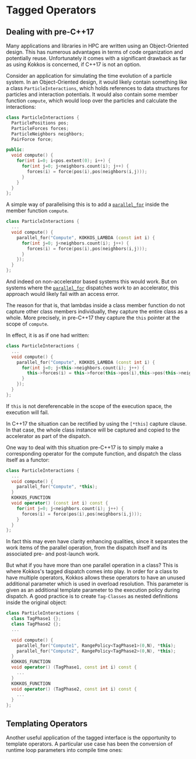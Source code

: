 # Tagged Operators

## Dealing with pre-C++17

Many applications and libraries in HPC are written using an Object-Oriented design.
This has numerous advantages in terms of code organization and potentially reuse.
Unfortunately it comes with a significant drawback as far as using Kokkos is concerned,
if C++17 is not an option.

Consider an application for simulating the time evolution of a particle system.
In an Object-Oriented design, it would likely contain something like a class `ParticleInteractions`,
which holds references to data structures for particles and interaction potentials.
It would also contain some member function `compute`, which would loop over the particles
and calculate the interactions:

```c++
class ParticleInteractions {
  ParticlePositions pos;
  ParticleForces forces;
  ParticleNeighbors neighbors;
  PairForce force;

public:
  void compute() {
    for(int i=0; i<pos.extent(0); i++) {
      for(int j=0; j<neighbors.count(i); j++) {
        forces(i) = force(pos(i),pos(neighbors(i,j)));
      }
    }
  }
};
```

A simple way of parallelising this is to add a [`parallel_for`](../API/core/parallel-dispatch/parallel_for) inside the member function `compute`.

```c++
class ParticleInteractions {
  ...
  void compute() {
    parallel_for("Compute", KOKKOS_LAMBDA (const int i) {
      for(int j=0; j<neighbors.count(i); j++) {
        forces(i) = force(pos(i),pos(neighbors(i,j)));
      }
    });
  }
};
```

And indeed on non-accelerator based systems this would work. But on systems where the [`parallel_for`](../API/core/parallel-dispatch/parallel_for)
dispatches work to an accelerator, this approach would likely fail with an access error.

The reason for that is, that lambdas inside a class member function do not capture other
class members individually, they capture the entire class as a whole.
More precisely, in pre-C++17 they capture the `this` pointer at the scope of `compute`.

In effect, it is as if one had written:
```c++
class ParticleInteractions {
  ...
  void compute() {
    parallel_for("Compute", KOKKOS_LAMBDA (const int i) {
      for(int j=0; j<this->neighbors.count(i); j++) {
        this->forces(i) = this->force(this->pos(i),this->pos(this->neighbors(i,j)));
      }
    });
  }
};
```
If `this` is not dereferencable in the scope of the execution space, the execution will fail.

In C++17 the situation can be rectified by using the `[*this]` capture clause. In that case,
the whole class instance will be captured and copied to the accelerator as part of the dispatch.

One way to deal with this situation pre-C++17 is to simply make a corresponding operator for the
compute function, and dispatch the class itself as a functor:
```c++
class ParticleInteractions {
  ...
  void compute() {
    parallel_for("Compute", *this);
  }
  KOKKOS_FUNCTION
  void operator() (const int i) const {
    for(int j=0; j<neighbors.count(i); j++) {
      forces(i) = force(pos(i),pos(neighbors(i,j)));
    }
  }
};
```

In fact this may even have clarity enhancing qualities, since it separates the work items of the parallel operation,
from the dispatch itself and its associated pre- and post-launch work.

But what if you have more than one parallel operation in a class?
This is where Kokkos's tagged dispatch comes into play.
In order for a class to have multiple operators, Kokkos allows these operators to have an unused additional parameter
which is used in overload resolution.
This parameter is given as an additional template parameter to the execution policy during dispatch.
A good practice is to create `Tag-Classes` as nested definitions inside the original object:

```c++
class ParticleInteractions {
  class TagPhase1 {};
  class TagPhase2 {};
  ...

  void compute() {
    parallel_for("Compute1", RangePolicy<TagPhase1>(0,N), *this);
    parallel_for("Compute2", RangePolicy<TagPhase2>(0,N), *this);
  }
  KOKKOS_FUNCTION
  void operator() (TagPhase1, const int i) const {
    ...
  }
  KOKKOS_FUNCTION
  void operator() (TagPhase2, const int i) const {
    ...
  }
};
```

## Templating Operators

Another useful application of the tagged interface is the opportunity to template operators.
A particular use case has been the conversion of runtime loop parameters into compile time ones:
